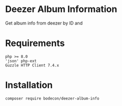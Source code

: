 # Deezer Album Information
Get album info from deezer by ID and

# Requirements
```
php >= 8.0
'json' php-ext
Guzzle HTTP Client 7.4.x
```

# Installation
``` 
composer require bodecon/deezer-album-info
```